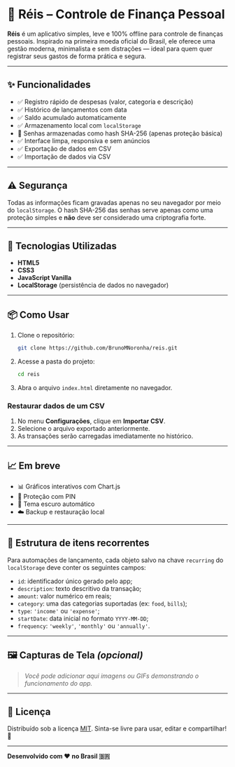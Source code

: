 # 💸 Réis – Controle de Finança Pessoal

**Réis** é um aplicativo simples, leve e 100% offline para controle de finanças pessoais. Inspirado na primeira moeda oficial do Brasil, ele oferece uma gestão moderna, minimalista e sem distrações — ideal para quem quer registrar seus gastos de forma prática e segura.

---

## ✨ Funcionalidades

- ✅ Registro rápido de despesas (valor, categoria e descrição)
- ✅ Histórico de lançamentos com data
- ✅ Saldo acumulado automaticamente
- ✅ Armazenamento local com `localStorage`
- 🔐 Senhas armazenadas como hash SHA-256 (apenas proteção básica)
- ✅ Interface limpa, responsiva e sem anúncios
- ✅ Exportação de dados em CSV
- ✅ Importação de dados via CSV

---

## ⚠️ Segurança

Todas as informações ficam gravadas apenas no seu navegador por meio do `localStorage`.
O hash SHA-256 das senhas serve apenas como uma proteção simples e **não** deve ser
considerado uma criptografia forte.

---

## 🚀 Tecnologias Utilizadas

- **HTML5**
- **CSS3**
- **JavaScript Vanilla**
- **LocalStorage** (persistência de dados no navegador)

---

## 📦 Como Usar

1. Clone o repositório:
   ```bash
   git clone https://github.com/BrunoMNoronha/reis.git
   ```

2. Acesse a pasta do projeto:
   ```bash
   cd reis
   ```

3. Abra o arquivo `index.html` diretamente no navegador.

### Restaurar dados de um CSV

1. No menu **Configurações**, clique em **Importar CSV**.
2. Selecione o arquivo exportado anteriormente.
3. As transações serão carregadas imediatamente no histórico.

---

## 📈 Em breve

- 📊 Gráficos interativos com Chart.js
- 🔐 Proteção com PIN
- 🌙 Tema escuro automático
- ☁️ Backup e restauração local

---

## 📝 Estrutura de itens recorrentes

Para automações de lançamento, cada objeto salvo na chave `recurring` do
`localStorage` deve conter os seguintes campos:

- `id`: identificador único gerado pelo app;
- `description`: texto descritivo da transação;
- `amount`: valor numérico em reais;
- `category`: uma das categorias suportadas (ex: `food`, `bills`);
- `type`: `'income'` ou `'expense'`;
- `startDate`: data inicial no formato `YYYY-MM-DD`;
- `frequency`: `'weekly'`, `'monthly'` ou `'annually'`.

---

## 🖼️ Capturas de Tela *(opcional)*

> _Você pode adicionar aqui imagens ou GIFs demonstrando o funcionamento do app._

---

## 📜 Licença

Distribuído sob a licença [MIT](LICENSE).
Sinta-se livre para usar, editar e compartilhar! 🤝

---

**Desenvolvido com ♥ no Brasil 🇧🇷**
